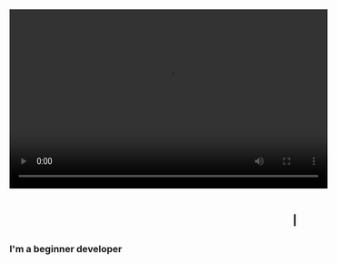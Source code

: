 <video width="560" height="315" controls>
  <source src="https://telegra.ph/file/7179860e8634bd3d453e6.mp4" type="video/mp4">
  Your browser does not support the video tag.
</video>

<h1 align="center"><marquee behavior="scroll" direction="left">Hi 👋 Johan Here</marquee></h1>

<h3>
I'm a beginner developer 
</h3>
